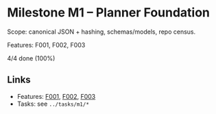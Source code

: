 # Milestone M1 – Planner Foundation

Scope: canonical JSON + hashing, schemas/models, repo census.

Features: F001, F002, F003

<!-- PROGRESS:START M1 -->
4/4 done (100%)
<!-- PROGRESS:END M1 -->

## Links
- Features: [F001](../features/F001-canonical-json.md), [F002](../features/F002-model-and-schemas.md), [F003](../features/F003-codebase-census.md)
- Tasks: see `../tasks/m1/*`
